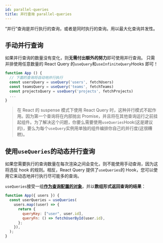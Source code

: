 ```yaml
---
id: parallel-queries
title: 并行查询 parallel-queries
---
```


“并行”查询是并行执行的查询，或者是同时执行的查询。用以最大化查询并发性。

## 手动并行查询

如果并行查询的数量没有变化，则**无需付出额外的努力**即可使用并行查询。
只需并排使用任意数量的 React Query 的`useQuery`和`useInfiniteQuery`Hooks 即可！

```js
function App () {
  // 下面的查询将自动地并行执行
  const usersQuery = useQuery('users', fetchUsers)
  const teamsQuery = useQuery('teams', fetchTeams)
  const projectsQuery = useQuery('projects', fetchProjects)
  ...
}
```

> 在 React 的 suspense 模式下使用 React Query 时，这种并行模式不起作用。因为第一个查询将在内部抛出 Promise，并且将在其他查询运行之前挂起组件。为了解决这个问题，你要么需要使用`useQueries`Hook(这是建议的)，要么为每个`useQuery`实例用单独的组件编排你自己的并行度(这很糟糕)。

## 使用`useQueries`的动态并行查询

如果您需要执行的查询数量在每次渲染之间会变化，则不能使用手动查询，因为这将违反 hook 的规则。相反，React Query 提供了`useQueries`的 Hook，您可以使用它来动态地并行执行尽可能多的查询。

`useQueries`接受一组[**作为查询配置的对象**](./query-functions#使用查询对象代替参数)，并以**数组形式返回查询的结果**：

```js
function App({ users }) {
  const userQueries = useQueries(
    users.map((user) => {
      return {
        queryKey: ["user", user.id],
        queryFn: () => fetchUserById(user.id),
      };
    }),
  );
}
```
